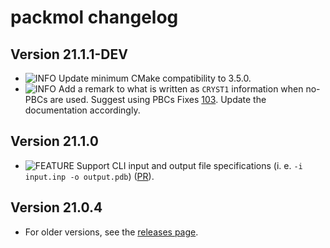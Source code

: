 packmol changelog
===========================
  
[badge-breaking]: https://img.shields.io/badge/BREAKING-red.svg
[badge-deprecation]: https://img.shields.io/badge/Deprecation-orange.svg
[badge-feature]: https://img.shields.io/badge/Feature-green.svg
[badge-experimental]: https://img.shields.io/badge/Experimental-yellow.svg
[badge-enhancement]: https://img.shields.io/badge/Enhancement-blue.svg
[badge-bugfix]: https://img.shields.io/badge/Bugfix-purple.svg
[badge-fix]: https://img.shields.io/badge/Fix-purple.svg
[badge-info]: https://img.shields.io/badge/Info-gray.svg

Version 21.1.1-DEV
-------------
- ![INFO][badge-info] Update minimum CMake compatibility to 3.5.0.
- ![INFO][badge-info] Add a remark to what is written as `CRYST1` information when no-PBCs are used. Suggest using PBCs Fixes [103](https://github.com/m3g/packmol/issues/103). Update the documentation accordingly.

Version 21.1.0
-------------
- ![FEATURE][badge-feature] Support CLI input and output file specifications (i. e. `-i input.inp -o output.pdb`) ([PR](https://github.com/m3g/packmol/pull/101)).

Version 21.0.4
-------------
- For older versions, see the [releases page](https://github.com/m3g/packmol/releases).
